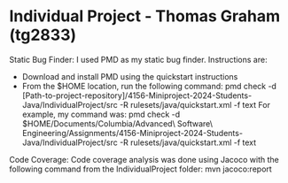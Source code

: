 # Individual Project - Thomas Graham (tg2833)

Static Bug Finder:
I used PMD as my static bug finder. Instructions are:
- Download and install PMD using the quickstart instructions
- From the $HOME location, run the following command:
pmd check -d [Path-to-project-repository]/4156-Miniproject-2024-Students-Java/IndividualProject/src -R rulesets/java/quickstart.xml -f text
For example, my command was:
pmd check -d $HOME/Documents/Columbia/Advanced\ Software\ Engineering/Assignments/4156-Miniproject-2024-Students-Java/IndividualProject/src -R rulesets/java/quickstart.xml -f text

Code Coverage:
Code coverage analysis was done using Jacoco with the following command from the IndividualProject folder:
mvn jacoco:report 
